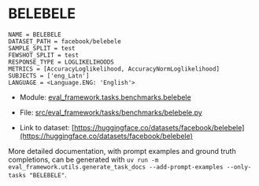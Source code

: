# BELEBELE

````
NAME = BELEBELE
DATASET_PATH = facebook/belebele
SAMPLE_SPLIT = test
FEWSHOT_SPLIT = test
RESPONSE_TYPE = LOGLIKELIHOODS
METRICS = [AccuracyLoglikelihood, AccuracyNormLoglikelihood]
SUBJECTS = ['eng_Latn']
LANGUAGE = <Language.ENG: 'English'>
````

- Module: [eval_framework.tasks.benchmarks.belebele](eval_framework.tasks.benchmarks.belebele)

- File: [src/eval_framework/tasks/benchmarks/belebele.py](../../src/eval_framework/tasks/benchmarks/belebele.py)

- Link to dataset: [https://huggingface.co/datasets/facebook/belebele](https://huggingface.co/datasets/facebook/belebele)

More detailed documentation, with prompt examples and ground truth completions, can be generated with `uv run -m eval_framework.utils.generate_task_docs --add-prompt-examples --only-tasks "BELEBELE"`.
